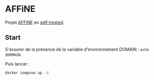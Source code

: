 # AFFiNE

Projet [AFFiNE](https://affine.pro) en [self-hosted](https://docs.affine.pro/docs/self-host-affine).

## Start
S'assurer de la présence de la variable d'environnement DOMAIN : `echo $DOMAIN`.

Puis lancer :
```bash
docker compose up -d
```

